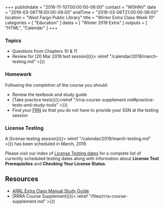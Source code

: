 +++
publishdate = "2016-11-10T00:00:00-06:00"
contact = "W0HNV"
date = "2019-03-06T19:00:00-06:00"
endTime = "2019-03-06T21:00:00-06:00"
location = "West Fargo Public Library"
title = "Winter Extra Class Week 10"
categories = [ "Education" ]
dates = [ "Winter 2019 Extra" ]
outputs = [ "HTML", "Calendar" ]
+++

### Topics

* Questions from Chapters 10 & 11
* Review for [20 Mar 2019 test session]({{< relref "/calendar/2018/march-testing.md" >}})

### Homework

Following the completion of the course you should:

* Review the textbook and study guide
* [Take practice tests]({{<relref "/rrra-course-supplement.md#practice-tests-and-study-tools" >}})
* Find your [FRN](http://wireless.fcc.gov/uls/index.htm?job=about_getting_started) so that you do not have to provide your SSN at the testing session

### License Testing

A [license testing session]({{< relref "/calendar/2019/march-testing.md" >}})
has been scheduled in March, 2019.

Please visit our index of [License Testing dates](/dates/license-testing/)
for a complete list of currently scheduled testing dates along with
information about **License Test Prerequisites** and **Checking Your License
Status**.

## Resources

* [ARRL Extra Class Manual Study Guide](http://www.arrl.org/files/file/Extra%20Class%20License%20Manual/ECLM%2011th%20edition/ECLM%202016%20Studyguide.pdf)
* [RRRA Course Supplement]({{< relref "/files/rrra-course-supplement.md" >}})
